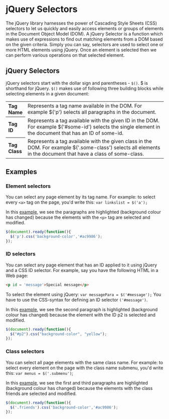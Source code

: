 # jQuery Selectors

The jQuery library harnesses the power of Cascading Style Sheets (CSS) selectors to let us quickly and easily access elements or groups of elements in the Document Object Model (DOM). A jQuery Selector is a function which makes use of expressions to find out matching elements from a DOM based on the given criteria. Simply you can say, selectors are used to select one or more HTML elements using jQuery. Once an element is selected then we can perform various operations on that selected element.

## jQuery Selectors

jQuery selectors start with the dollar sign and parentheses - `$()`. $ is shorthand for jQuery. `$()` makes use of following three building blocks while selecting elements in a given document:

<table>
<tr>
<th style="width:10%; text-align:left;">Tag Name</th>
<td>Represents a tag name available in the DOM. For example $('p') selects all paragraphs in the document.</td>
</tr>
<tr>
<th style="width:10%; text-align:left;">Tag ID</th>
<td>Represents a tag available with the given ID in the DOM. For example $('#some-id') selects the single element in the document that has an ID of some-id.</td>
</tr>
<tr>
<th style="width:10%; text-align:left;">
Tag Class
</th>
<td>Represents a tag available with the given class in the DOM. For example $('.some-class') selects all elements in the document that have a class of some-class.
</td>
</tr>
</table>

## Examples

### Element selectors

You can select any page element by its tag name. For example: to select every `<a>` tag on the page, you'd write this: `var linkslist = $('a');`

In this <a href="archives/examples/selectortesttag.htm" target = "_ blank">example</a>, we see the paragraphs are highlighted (background colour has changed) because the elements with the `<p>`  tag are selected and modified.

```js
$(document).ready(function(){
  $('p').css('background-color','#ac9986');
});
```

### ID selectors

You can select any page element that has an ID applied to it using jQuery and a CSS ID selector. For example, say you have the following HTML in a Web page:

```html
<p id = 'message'>Special message</p>
```

To select the element using jQuery: `var messagePara = $('#message');` You have to use the CSS-syntax for defining an ID selector `('#message')`.

In this <a href="archives/examples/selectortestid.htm" target = "_ blank">example</a>, we see the second paragraph is highlighted (background colour has changed) because the element with the ID p2 is selected and modified.

```js
$(document).ready(function(){
  $("#p2").css("background-color", "yellow");
});
```

### Class selectors

You can select all page elements with the same class name. For example: to select every element on the page with the class name submenu, you'd write this: `var menus = $('.submenu')`;

In this <a href="archives/examples/selectortestclass.htm" target = "_ blank">example</a>, we see the first and third paragraphs are highlighted (background colour has changed) because the elements with the class friends are selected and modified.

```js
$(document).ready(function(){
  $('.friends').css('background-color','#ac9986');
});
```
